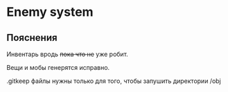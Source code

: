 # Enemy system

## Пояснения

Инвентарь вродь ~~пока что не~~ уже робит.

Вещи и мобы генерятся исправно.

.gitkeep файлы нужны только для того, чтобы запушить директории /obj
